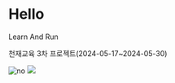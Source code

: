 # Hello

Learn And Run

천재교육 3차 프로젝트(2024-05-17~2024-05-30)

<img src="https://img.shields.io/badge/spring-6DB33F" alt="no">
<img src="![Spring](https://img.shields.io/badge/spring-6DB33F?style=flat&logo=spring&logoColor=white)">
